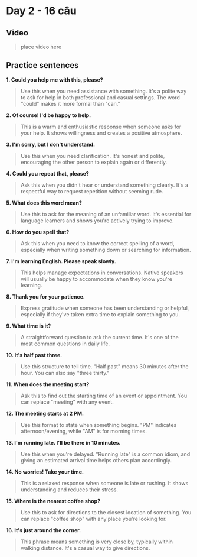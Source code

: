 # Day 2 - 16 câu

## Video
> place video here

## Practice sentences

**1. Could you help me with this, please?**
> Use this when you need assistance with something. It's a polite way to ask for help in both professional and casual settings. The word "could" makes it more formal than "can."

**2. Of course! I'd be happy to help.**
> This is a warm and enthusiastic response when someone asks for your help. It shows willingness and creates a positive atmosphere.

**3. I'm sorry, but I don't understand.**
> Use this when you need clarification. It's honest and polite, encouraging the other person to explain again or differently.

**4. Could you repeat that, please?**
> Ask this when you didn't hear or understand something clearly. It's a respectful way to request repetition without seeming rude.

**5. What does this word mean?**
> Use this to ask for the meaning of an unfamiliar word. It's essential for language learners and shows you're actively trying to improve.

**6. How do you spell that?**
> Ask this when you need to know the correct spelling of a word, especially when writing something down or searching for information.

**7. I'm learning English. Please speak slowly.**
> This helps manage expectations in conversations. Native speakers will usually be happy to accommodate when they know you're learning.

**8. Thank you for your patience.**
> Express gratitude when someone has been understanding or helpful, especially if they've taken extra time to explain something to you.

**9. What time is it?**
> A straightforward question to ask the current time. It's one of the most common questions in daily life.

**10. It's half past three.**
> Use this structure to tell time. "Half past" means 30 minutes after the hour. You can also say "three thirty."

**11. When does the meeting start?**
> Ask this to find out the starting time of an event or appointment. You can replace "meeting" with any event.

**12. The meeting starts at 2 PM.**
> Use this format to state when something begins. "PM" indicates afternoon/evening, while "AM" is for morning times.

**13. I'm running late. I'll be there in 10 minutes.**
> Use this when you're delayed. "Running late" is a common idiom, and giving an estimated arrival time helps others plan accordingly.

**14. No worries! Take your time.**
> This is a relaxed response when someone is late or rushing. It shows understanding and reduces their stress.

**15. Where is the nearest coffee shop?**
> Use this to ask for directions to the closest location of something. You can replace "coffee shop" with any place you're looking for.

**16. It's just around the corner.**
> This phrase means something is very close by, typically within walking distance. It's a casual way to give directions.

